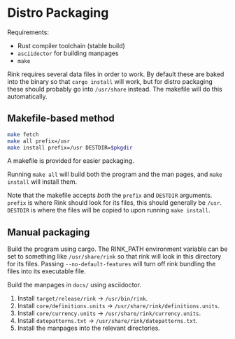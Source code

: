 # Distro Packaging

Requirements:

- Rust compiler toolchain (stable build)
- `asciidoctor` for building manpages
- `make`

Rink requires several data files in order to work. By default these are
baked into the binary so that `cargo install` will work, but for distro
packaging these should probably go into `/usr/share` instead. The
makefile will do this automatically.

## Makefile-based method

```sh
make fetch
make all prefix=/usr
make install prefix=/usr DESTDIR=$pkgdir
```

A makefile is provided for easier packaging.

Running `make all` will build both the program and the man pages, and
`make install` will install them.

Note that the makefile accepts _both_ the `prefix` and `DESTDIR`
arguments. `prefix` is where Rink should look for its files, this should
generally be `/usr`. `DESTDIR` is where the files will be copied to upon
running `make install`.

## Manual packaging

Build the program using cargo. The RINK_PATH environment variable can be
set to something like `/usr/share/rink` so that rink will look in this
directory for its files. Passing `--no-default-features` will turn off
rink bundling the files into its executable file.

Build the manpages in `docs/` using asciidoctor.

1. Install `target/release/rink` -> `/usr/bin/rink`.
2. Install `core/definitions.units` ->
   `/usr/share/rink/definitions.units`.
3. Install `core/currency.units` -> `/usr/share/rink/currency.units`.
4. Install `datepatterns.txt` -> `/usr/share/rink/datepatterns.txt`.
5. Install the manpages into the relevant directories.
